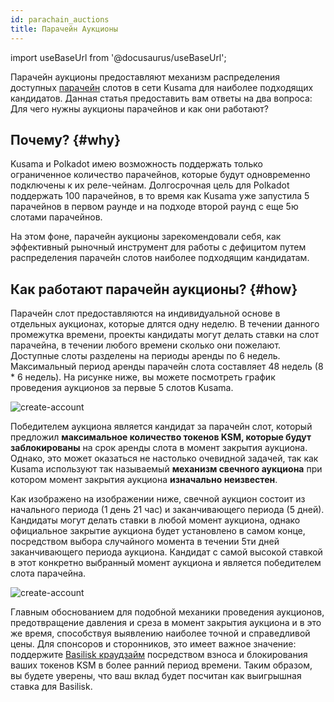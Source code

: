 ```yaml
---
id: parachain_auctions
title: Парачейн Аукционы
---
```


import useBaseUrl from '@docusaurus/useBaseUrl';

Парачейн аукционы предоставляют механизм распределения доступных [парачейн](/parachains) слотов в сети Kusama для наиболее подходящих кандидатов. Данная статья предоставить вам ответы на два вопроса: Для чего нужны аукционы парачейнов и как они работают? 

## Почему? {#why}

Kusama и Polkadot имею возможность поддержать только ограниченное количество парачейнов, которые будут одновременно подключены к их реле-чейнам. Долгосрочная цель для Polkadot поддержать 100 парачейнов, в то время как Kusama уже запустила 5 парачейнов в первом раунде и на подходе второй раунд с еще 5ю слотами парачейнов.

На этом фоне, парачейн аукционы зарекомендовали себя, как эффективный рыночный инструмент для работы с дефицитом путем распределения парачейн слотов наиболее подходящим кандидатам. 

## Как работают парачейн аукционы? {#how}

Парачейн слот предоставляются на индивидуальной основе в отдельных аукционах, которые длятся одну неделю. В течении данного промежутка времени, проекты кандидаты могут делать ставки на слот парачейна, в течении любого времени сколько они пожелают. 
Доступные слоты разделены на периоды аренды по 6 недель. Максимальный период аренды парачейн слота составляет 48 недель (8 * 6 недель). На рисунке ниже, вы можете посмотреть график проведения аукционов за первые 5 слотов Kusama.

<div style={{textAlign: 'center', marginBottom: '2rem'}}>
  <img alt="create-account" src={useBaseUrl('/img/parachain-auctions/ksm-schedule.jpg')}  />
</div>

Победителем аукциона является кандидат за парачейн слот, который предложил **максимальное количество токенов KSM, которые будут заблокированы** на срок аренды слота в момент закрытия аукциона. Однако, это может оказаться не настолько очевидной задачей, так как Kusama используют так называемый **механизм свечного аукциона** при котором момент закрытия аукциона **изначально неизвестен**.

Как изображено на изображении ниже, свечной аукцион состоит из начального периода (1 день 21 час) и заканчивающего периода (5 дней). Кандидаты могут делать ставки в любой момент аукциона, однако официальное закрытие аукциона будет установлено в самом конце, посредством выбора случайного момента в течении 5ти дней заканчивающего периода аукциона. Кандидат с самой высокой ставкой в этот конкретно выбранный момент аукциона и является победителем слота парачейна.

<div style={{textAlign: 'center', marginBottom: '2rem'}}>
  <img alt="create-account" src={useBaseUrl('/img/parachain-auctions/auction-mechanism.jpg')}  />
</div>

Главным обоснованием для подобной механики проведения аукционов, предотвращение давления и среза в момент закрытия аукциона и в это же время, способствуя выявлению наиболее точной и справедливой цены. 
Для спонсоров и сторонников, это имеет важное значение: поддержите [Basilisk краудзайм](/basilisk_crowdloan) посредством взноса и блокирования ваших токенов KSM в более ранний период времени. Таким образом, вы будете уверены, что ваш вклад будет посчитан как выигрышная ставка для Basilisk. 

